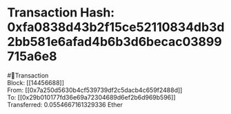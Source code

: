 
Transaction Hash: 0xfa0838d43b2f15ce52110834db3d2bb581e6afad4b6b3d6becac03899715a6e8
====================================================================================
  
#💸Transaction  
Block: [[14456688]]  
From: [[0x7a250d5630b4cf539739df2c5dacb4c659f2488d]]  
To: [[0x29b010177fd36e69a72304689d6ef2b6d969b596]]  
Transferred: 0.0554667161329336 Ether